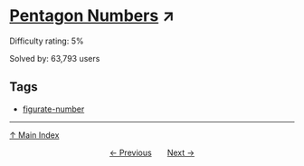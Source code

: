 # [Pentagon Numbers](https://projecteuler.net/problem=44) ↗️

Difficulty rating: 5%

Solved by: 63,793 users
## Tags

- [figurate-number](../tags/figurate-number.md)



---

[↑ Main Index](../README.md)


<div align=center><a href='43.md'>← Previous</a> &nbsp;&nbsp; &nbsp;&nbsp;  <a href='45.md'>Next →</a></div>

